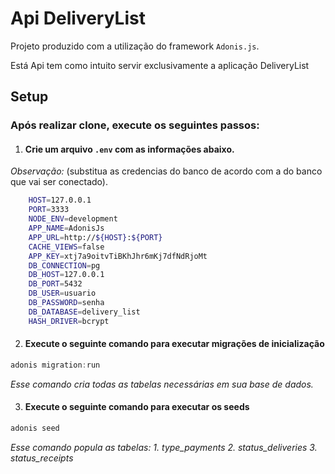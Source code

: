 # Api DeliveryList

Projeto produzido com a utilização do framework `Adonis.js`.

Está Api tem como intuito servir exclusivamente a aplicação DeliveryList


## Setup

### Após realizar clone, execute os seguintes passos:

1. #### Crie um arquivo  `.env` com as informações abaixo. 

*Observação:* (substitua as credencias do banco de acordo com a do banco que vai ser conectado).
```bash
    HOST=127.0.0.1
    PORT=3333
    NODE_ENV=development
    APP_NAME=AdonisJs
    APP_URL=http://${HOST}:${PORT}
    CACHE_VIEWS=false
    APP_KEY=xtj7a9oitvTiBKhJhr6mKj7dfNdRjoMt
    DB_CONNECTION=pg
    DB_HOST=127.0.0.1
    DB_PORT=5432
    DB_USER=usuario
    DB_PASSWORD=senha
    DB_DATABASE=delivery_list
    HASH_DRIVER=bcrypt
```

2. #### Execute o seguinte comando para executar migrações de inicialização

```js
adonis migration:run
```
*Esse comando cria todas as tabelas necessárias em sua base de dados.*

3. #### Execute o seguinte comando para executar os seeds

```js
adonis seed
```
*Esse comando popula as tabelas:*
*1. type_payments*
*2. status_deliveries*
*3. status_receipts*

